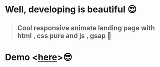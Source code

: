 # Well, developing is beautiful 😍

> ## Cool responsive animate landing page with html , css pure and js , gsap 🌴

# Demo <[here](https://pooyasamimi.github.io/honeyshop/)>😎
